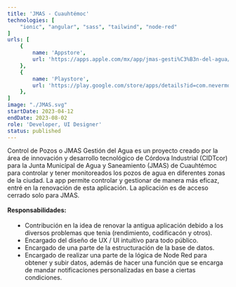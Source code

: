 ```yaml
---
title: 'JMAS - Cuauhtémoc'
technologies: [
    "ionic", "angular", "sass", "tailwind", "node-red"
]
urls: [
    {
        name: 'Appstore',
        url: 'https://apps.apple.com/mx/app/jmas-gesti%C3%B3n-del-agua/id1486677518'
    },
    {
        name: 'Playstore',
        url: 'https://play.google.com/store/apps/details?id=com.nevermore.controldepozos&hl=es_MX'
    },
]
image: "./JMAS.svg"
startDate: 2023-04-12
endDate: 2023-08-02
role: 'Developer, UI Designer'
status: published
---
```

Control de Pozos o JMAS Gestión del Agua es un proyecto creado por la área de innovación y desarrollo tecnológico de Córdova Industrial (CIDTcor) para la Junta Municipal de Agua y Saneamiento (JMAS) de Cuauhtémoc para controlar y tener monitoreados los pozos de agua en diferentes zonas de la ciudad. La app permite controlar y gestionar de manera más eficaz, entré en la renovación de esta aplicación. La aplicación es de acceso cerrado solo para JMAS.
\
\
**Responsabilidades:**

- Contribución en la idea de renovar la antigua aplicación debido a los diversos problemas que tenia (rendimiento, codificacón y otros).
- Encargado del diseño de UX / UI intuitivo para todo público.
- Encargado de una parte de la estructuración de la base de datos.
- Encargado de realizar una parte de la lógica de Node Red para obtener y subir datos, además de hacer una función que se encarga de mandar notificaciones personalizadas en base a ciertas condiciones.

<style>
    ul {
		list-style: disc !important;
		margin: 18px 0px !important;
		padding: 0px 0px 0px 40px !important;
	}
</style>

